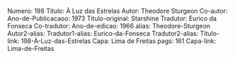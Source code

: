 Numero: 198
Titulo: À Luz das Estrelas
Autor: Theodore Sturgeon
Co-autor: 
Ano-de-Publicacaoo: 1973
Titulo-original: Starshine
Tradutor: Eurico da Fonseca
Co-tradutor: 
Ano-de-edicao: 1966
alias: Theodore-Sturgeon
Autor2-alias: 
Tradutor1-alias: Eurico-da-Fonseca
Tradutor2-alias: 
Titulo-link: 198-À-Luz-das-Estrelas
Capa: Lima de Freitas
pags: 161
Capa-link: Lima-de-Freitas